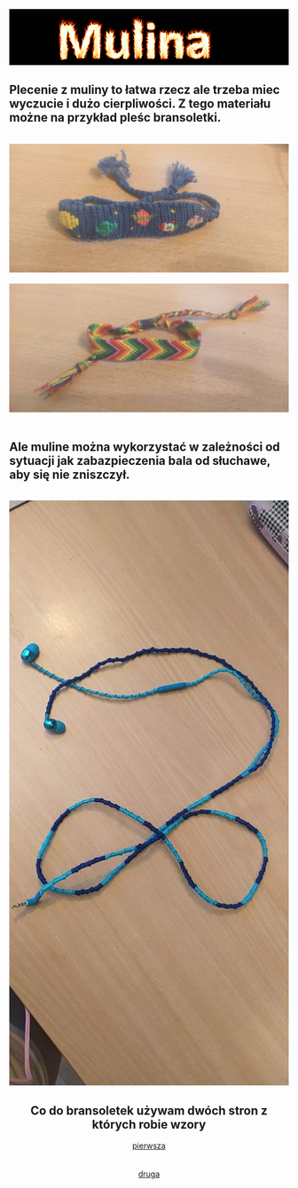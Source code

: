 <!DOCTYPE HTML>
<html lang = "pl">

<head>
<meta charset = "utf-8"/>
<meta name= "description " content="Pokaże co można robić z muliny oraz jedno nieptypowe jej zastosowanie przeze mnie"/>
<meta name="keywords" content="mulina, hobby, materiał"/>
<meta http-equiv="X-UA-Compatible" content="IE+edge,chrome=1"/>


</head>


<body>
<img src="tytuł.gif"/>
<br/>
<h2>Plecenie z muliny to łatwa rzecz ale trzeba miec wyczucie i dużo <strong>cierpliwości</strong>. Z tego materiału możne na przykład pleśc bransoletki.</h2>
<br/>
<img  width="1000"src="2.jpg">
<br/><br/>
<img  width="1000"src="3.jpg">
</br/><br/>
<h2> Ale muline można wykorzystać w zależności od sytuacji jak zabazpieczenia bala od słuchawe, aby się nie zniszczył.</h2>
<br/>
<img  width="1000"src="1.jpg">
<h2><center>Co do bransoletek używam dwóch stron z których robie wzory</center></h2>
<center><a href="https://www.braceletbook.com/">pierwsza</a></center>
<br/><br/>
<center><a href="https://friendship-bracelets.net/">druga</a></center>

</body>
</html>
